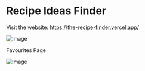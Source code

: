 # Recipe Ideas Finder

Visit the website:
https://the-recipe-finder.vercel.app/

![image](https://user-images.githubusercontent.com/80739359/217916008-d2c99768-85b3-4c0f-b772-62edf8aac8b5.png)

Favourites Page

![image](https://user-images.githubusercontent.com/80739359/217916543-234a5541-a065-4daf-8a7b-a070eb800058.png)

